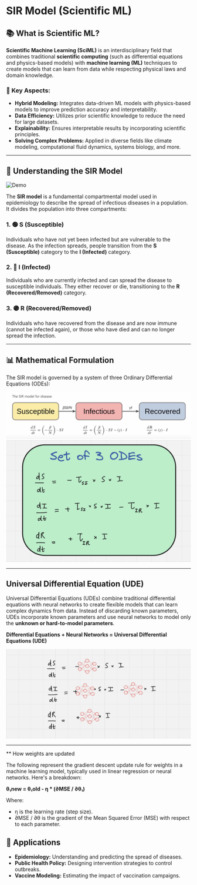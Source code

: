 # SIR Model (Scientific ML)

## 📚 What is Scientific ML?
**Scientific Machine Learning (SciML)** is an interdisciplinary field that combines traditional **scientific computing** (such as differential equations and physics-based models) with **machine learning (ML)** techniques to create models that can learn from data while respecting physical laws and domain knowledge.

### 🔑 Key Aspects:
- **Hybrid Modeling:** Integrates data-driven ML models with physics-based models to improve prediction accuracy and interpretability.
- **Data Efficiency:** Utilizes prior scientific knowledge to reduce the need for large datasets.
- **Explainability:** Ensures interpretable results by incorporating scientific principles.
- **Solving Complex Problems:** Applied in diverse fields like climate modeling, computational fluid dynamics, systems biology, and more.

---

## 🦠 Understanding the SIR Model

![Demo](https://raw.githubusercontent.com/KshitijAng/SIR-Model-Scientific-ML/main/assets/SIR_model.gif)

The **SIR model** is a fundamental compartmental model used in epidemiology to describe the spread of infectious diseases in a population. It divides the population into three compartments:

### 1. 🟢 S (Susceptible)
Individuals who have not yet been infected but are vulnerable to the disease. As the infection spreads, people transition from the **S (Susceptible)** category to the **I (Infected)** category.

### 2. 🔴 I (Infected)
Individuals who are currently infected and can spread the disease to susceptible individuals. They either recover or die, transitioning to the **R (Recovered/Removed)** category.

### 3. 🟣 R (Recovered/Removed)
Individuals who have recovered from the disease and are now immune (cannot be infected again), or those who have died and can no longer spread the infection.

---

## 📊 Mathematical Formulation
The SIR model is governed by a system of three Ordinary Differential Equations (ODEs):

![Alt Text](assets/formula_0.png)
![Alt Text](assets/formula.png)


---

## Universal Differential Equation (UDE)

Universal Differential Equations (UDEs) combine traditional differential equations with neural networks to create flexible models that can learn complex dynamics from data. Instead of discarding known parameters, UDEs incorporate known parameters and use neural networks to model only the **unknown or hard-to-model parameters**.

**Differential Equations + Neural Networks = Universal Differential Equations (UDE)**

![Alt Text](assets/ude.png)

---
** How weights are updated

The following represent the gradient descent update rule for weights in a machine learning model, typically used in linear regression or neural networks. Here's a breakdown:

**θ₁new = θ₁old - η * (∂MSE / ∂θ₁)**

Where:
- η is the learning rate (step size).
- ∂MSE / ∂θ is the gradient of the Mean Squared Error (MSE) with respect to each parameter.


## 🚀 Applications
- **Epidemiology:** Understanding and predicting the spread of diseases.
- **Public Health Policy:** Designing intervention strategies to control outbreaks.
- **Vaccine Modeling:** Estimating the impact of vaccination campaigns.


